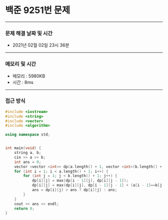 
# 백준 9251번 문제

---

### 문제 해결 날짜 및 시간

- 2021년 02월 02일 23시 36분

---
### 메모리 및 시간

- 메모리 : 5980KB
- 시간 : 8ms

---

### 접근 방식
```cpp
#include <iostream>
#include <string>
#include <vector>
#include <algorithm>

using namespace std;


int main(void) {
    string a, b;
    cin >> a >> b;
    int ans = 0;
    vector <vector <int>> dp(a.length() + 1, vector <int>(b.length() + 1, 0));
    for (int i = 1; i < a.length() + 1; i++) {
        for (int j = 1; j < b.length() + 1; j++) {
            dp[i][j] = max(dp[i - 1][j], dp[i][j - 1]);
            dp[i][j] = max(dp[i][j], dp[i - 1][j - 1] + (a[i - 1]==b[j - 1]));
            ans = dp[i][j] > ans ? dp[i][j] : ans;
        }
    }
    cout << ans << endl;
    return 0;
}



```






